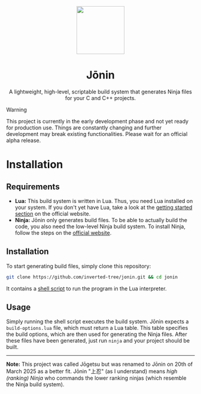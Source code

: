 <div align="center">
    <img width="128" height="128" src="res/ninja-panda.jpg">
    <h1>Jōnin</h1>
    <p>A lightweight, high-level, scriptable build system that generates Ninja files for your C and C++ projects.</p>
</div>

> [!WARNING]
> This project is currently in the early development phase and not yet ready for production use. Things are constantly changing and further development may break existing functionalities. Please wait for an official alpha release.


# Installation
## Requirements
- **Lua:** This build system is written in Lua. Thus, you need Lua installed on your system. If you don't yet have Lua, take a look at the [getting started section](https://www.lua.org/start.html) on the official website.
- **Ninja:** Jōnin only generates build files. To be able to actually build the code, you also need the low-level Ninja build system. To install Ninja, follow the steps on the [official website](https://ninja-build.org/).

## Installation
To start generating build files, simply clone this repository:
```sh
git clone https://github.com/inverted-tree/jonin.git && cd jonin
```
It contains a [shell script](/jogetsu.sh) to run the program in the Lua interpreter.

## Usage
Simply running the shell script executes the build system. Jōnin expects a `build-options.lua` file, which must return a Lua table. This table specifies the build options, which are then used for generating the Ninja files. After these files have been generated, just run `ninja` and your project should be built.

---

**Note:** This project was called Jōgetsu but was renamed to Jōnin on 20th of March 2025 as a better fit. Jōnin "上忍" (as I understand) means *high (ranking) Ninja* who commands the lower ranking ninjas (which resemble the Ninja build system).
